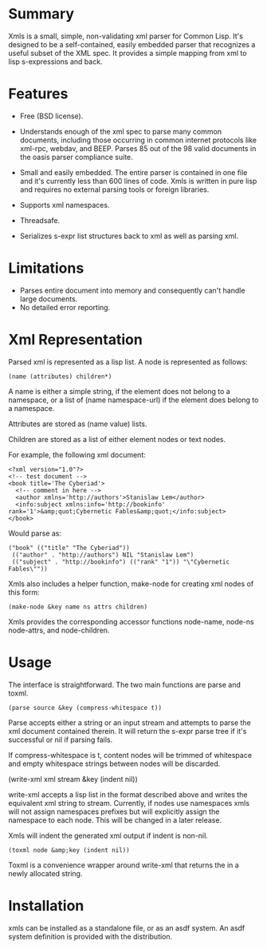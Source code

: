 Summary
================================================================================
Xmls is a small, simple, non-validating xml parser for Common Lisp.  It's
designed to be a self-contained, easily embedded parser that recognizes a useful
subset of the XML spec.  It provides a simple mapping from xml to lisp 
s-expressions and back.

# Features
* Free (BSD license).
* Understands enough of the xml spec to parse many common documents, including
  those occurring in common internet protocols like xml-rpc, webdav, and BEEP.
  Parses 85 out of the 98 valid documents in the oasis parser compliance suite.

* Small and easily embedded.  The entire parser is contained in one
  file and it's currently less than 600 lines of code.  Xmls is written in
  pure lisp and requires no external parsing tools or foreign libraries.

* Supports xml namespaces.

* Threadsafe.

* Serializes s-expr list structures back to xml as well as parsing xml.

Limitations
================================================================================
* Parses entire document into memory and consequently can't handle large
  documents.
* No detailed error reporting.

Xml Representation
================================================================================
Parsed xml is represented as a lisp list.  A node is represented as follows:

    (name (attributes) children*)

A name is either a simple string, if the element does not belong to a namespace,
or a list of (name namespace-url) if the element does belong to a namespace.

Attributes are stored as (name value) lists.

Children are stored as a list of either element nodes or text nodes.

For example, the following xml document:

    <?xml version="1.0"?>
    <!-- test document -->
    <book title='The Cyberiad'>
      <!-- comment in here -->
      <author xmlns='http://authors'>Stanislaw Lem</author>
      <info:subject xmlns:info='http://bookinfo' rank='1'>&amp;quot;Cybernetic Fables&amp;quot;</info:subject>
    </book>

Would parse as:

    ("book" (("title" "The Cyberiad"))
     (("author" . "http://authors") NIL "Stanislaw Lem")
     (("subject" . "http://bookinfo") (("rank" "1")) "\"Cybernetic Fables\""))

Xmls also includes a helper function, make-node for creating xml nodes
of this form:

    (make-node &key name ns attrs children)

Xmls provides the corresponding accessor functions node-name, node-ns
node-attrs, and node-children.

Usage
================================================================================
The interface is straightforward.  The two main functions are parse and toxml.

    (parse source &key (compress-whitespace t))

Parse accepts either a string or an input stream and attempts to parse the xml
document contained therein.  It will return the s-expr parse tree if it's
successful or nil if parsing fails.

If compress-whitespace is t, content nodes will be trimmed of whitespace and
empty whitespace strings between nodes will be discarded.

   (write-xml xml stream &amp;key (indent nil))

write-xml accepts a lisp list in the format described above and writes the
equivalent xml string to stream.  Currently, if nodes use namespaces xmls will not 
assign namespaces prefixes but will explicitly assign the namespace to each node.  This
will be changed in a later release.

Xmls will indent the generated xml output if indent is non-nil.

    (toxml node &amp;key (indent nil))

Toxml is a convenience wrapper around write-xml that returns the in a newly
allocated string.

Installation
================================================================================
xmls can be installed as a standalone file, or as an asdf system.  An asdf
system definition is provided with the distribution.
